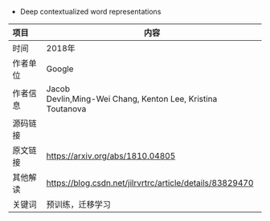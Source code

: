 - Deep contextualized word representations

| 项目     | 内容                                                         |
| :------- | ------------------------------------------------------------ |
| 时间     | 2018年                                                       |
| 作者单位 | Google                                                       |
| 作者信息 | Jacob<br/>Devlin,Ming-Wei Chang, Kenton Lee, Kristina Toutanova |
| 源码链接 |                                                              |
| 原文链接 | <https://arxiv.org/abs/1810.04805>                           |
| 其他解读 | https://blog.csdn.net/jilrvrtrc/article/details/83829470     |
| 关键词   | 预训练，迁移学习                                             |